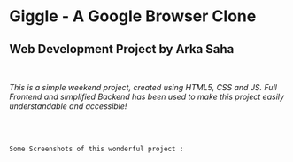 # Giggle - A Google Browser Clone 
## Web Development Project by Arka Saha

<br>

*This is a simple weekend project, created using HTML5, CSS and JS. Full Frontend and simplified Backend has been used to make this project easily understandable and accessible!*

<br><br>

``Some Screenshots of this wonderful project :``
